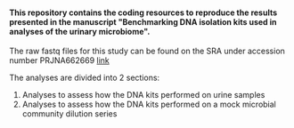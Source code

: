 #### This repository contains the coding resources to reproduce the results presented in the manuscript "Benchmarking DNA isolation kits used in analyses of the urinary microbiome".  

The raw fastq files for this study can be found on the SRA under accession number PRJNA662669 [link](https://www.ncbi.nlm.nih.gov/sra?linkname=bioproject_sra_all&from_uid=662669)

The analyses are divided into 2 sections:

1. Analyses to assess how the DNA kits performed on urine samples
2. Analyses to assess how the DNA kits performed on a mock microbial community dilution series

